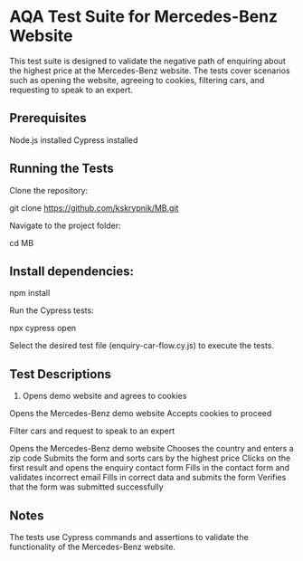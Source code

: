 <h1>AQA Test Suite for Mercedes-Benz Website</h1>

This test suite is designed to validate the negative path of enquiring about the highest price at the Mercedes-Benz website. The tests cover scenarios such as opening the website, agreeing to cookies, filtering cars, and requesting to speak to an expert.

<h2>Prerequisites</h2>

Node.js installed
Cypress installed

<h2>Running the Tests</h2>

Clone the repository:

git clone https://github.com/kskrypnik/MB.git

Navigate to the project folder:

cd MB

<h2>Install dependencies:</h2>

npm install

Run the Cypress tests:

npx cypress open

Select the desired test file (enquiry-car-flow.cy.js) to execute the tests.

<h2>Test Descriptions</h2>

1. Opens demo website and agrees to cookies

Opens the Mercedes-Benz demo website
Accepts cookies to proceed

Filter cars and request to speak to an expert

Opens the Mercedes-Benz demo website Chooses the country and enters a zip code Submits the form and sorts cars by the highest price Clicks on the first result and opens the enquiry contact form Fills in the contact form and validates incorrect email Fills in correct data and submits the form Verifies that the form was submitted successfully

<h2>Notes</h2>

The tests use Cypress commands and assertions to validate the functionality of the Mercedes-Benz website.

